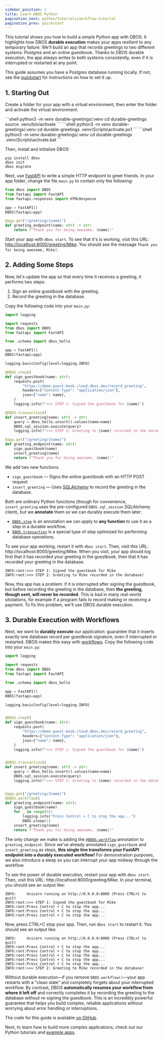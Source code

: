 ```yaml
---
sidebar_position: 1
title: Learn DBOS Python
pagination_next: python/tutorials/workflow-tutorial
pagination_prev: quickstart
---
```


This tutorial shows you how to build a simple Python app with DBOS.
It highlights how DBOS **durable execution** makes your apps resilient to any temporary failure.
We'll build an app that records greetings to two different systems: Postgres and an online guestbook.
Thanks to DBOS durable execution, the app always writes to both systems consistently, even if it is interrupted or restarted at any point.

This guide assumes you have a Postgres database running locally.
If not, see the [quickstart](../quickstart.md) for instructions on how to set it up.

## 1. Starting Out

Create a folder for your app with a virtual environment, then enter the folder and activate the virtual environment.

<Tabs groupId="operating-systems">
<TabItem value="maclinux" label="macOS or Linux">
```shell
python3 -m venv durable-greetings/.venv
cd durable-greetings
source .venv/bin/activate
```
</TabItem>
<TabItem value="win-ps" label="Windows (PowerShell)">
```shell
python3 -m venv durable-greetings/.venv
cd durable-greetings
.venv\Scripts\activate.ps1
```
</TabItem>
<TabItem value="win-cmd" label="Windows (cmd)">
```shell
python3 -m venv durable-greetings/.venv
cd durable-greetings
.venv\Scripts\activate.bat
```
</TabItem>
</Tabs>

Then, install and initialize DBOS:
```shell
pip install dbos
dbos init
dbos migrate
```

Next, use [FastAPI](https://github.com/fastapi/fastapi) to write a simple HTTP endpoint to greet friends.
In your app folder, change the file `main.py` to contain only the following:

```python
from dbos import DBOS
from fastapi import FastAPI
from fastapi.responses import HTMLResponse

app = FastAPI()
DBOS(fastapi=app)

@app.get("/greeting/{name}")
def greeting_endpoint(name: str) -> str:
    return f"Thank you for being awesome, {name}!"
```

Start your app with `dbos start`. 
To see that it's is working, visit this URL: [http://localhost:8000/greeting/Mike](http://localhost:8000/greeting/Mike).
You should see the message `Thank you for being awesome, Mike!`.

## 2. Adding Some Steps

Now, let's update the app so that every time it receives a greeting, it performs two steps:

1. Sign an online guestbook with the greeting.
2. Record the greeting in the database.

Copy the following code into your `main.py`:

```python
import logging

import requests
from dbos import DBOS
from fastapi import FastAPI

from .schema import dbos_hello

app = FastAPI()
DBOS(fastapi=app)

logging.basicConfig(level=logging.INFO)

@DBOS.step()
def sign_guestbook(name: str):
    requests.post(
        "https://demo-guest-book.cloud.dbos.dev/record_greeting",
        headers={"Content-Type": "application/json"},
        json={"name": name},
    )
    logging.info(f">>> STEP 1: Signed the guestbook for {name}")

@DBOS.transaction()
def insert_greeting(name: str) -> str:
    query = dbos_hello.insert().values(name=name)
    DBOS.sql_session.execute(query)
    logging.info(f">>> STEP 2: Greeting to {name} recorded in the database!")

@app.get("/greeting/{name}")
def greeting_endpoint(name: str):
    sign_guestbook(name)
    insert_greeting(name)
    return f"Thank you for being awesome, {name}!"
```

We add two new functions.

- `sign_guestbook` &mdash; Signs the online guestbook with an HTTP POST request
- `insert_greeting` &mdash; Uses [SQLAlchemy](https://docs.sqlalchemy.org/en/20/core/) to record the greeting in the database.

Both are ordinary Python functions (though for convenience, `insert_greeting` uses the pre-configured `DBOS.sql_session` SQLAlchemy client), but we **annotate** them so we can durably execute them later:
- [`DBOS.step`](./tutorials/step-tutorial.md) is an annotation we can apply to **any function** to use it as a step in a durable workflow.
- [`DBOS.transaction`](./tutorials/transaction-tutorial.md) is a special type of step optimized for performing database operations.

To see your app working, restart it with `dbos start`. Then, visit this URL: http://localhost:8000/greeting/Mike. When you visit, your app should log first that it has recorded your greeting in the guestbook, then that it has recorded your greeting in the database.

```
INFO:root:>>> STEP 1: Signed the guestbook for Mike
INFO:root:>>> STEP 2: Greeting to Mike recorded in the database!
```

Now, this app has a problem: if it is interrupted after signing the guestbook, but before recording the greeting in the database, then **the greeting, though sent, will never be recorded**.
This is bad in many real-world situtations, for example if a program fails to record making or receiving a payment.
To fix this problem, we'll use DBOS durable execution.

## 3. Durable Execution with Workflows

Next, we want to **durably execute** our application: guarantee that it inserts exactly one database record per guestbook signature, even if interrupted or restarted.
DBOS makes this easy with [workflows](./tutorials/workflow-tutorial.md).
Copy the following code into your `main.py`:

```python
import logging

import requests
from dbos import DBOS
from fastapi import FastAPI

from .schema import dbos_hello

app = FastAPI()
DBOS(fastapi=app)

logging.basicConfig(level=logging.INFO)


@DBOS.step()
def sign_guestbook(name: str):
    requests.post(
        "https://demo-guest-book.cloud.dbos.dev/record_greeting",
        headers={"Content-Type": "application/json"},
        json={"name": name},
    )
    logging.info(f">>> STEP 1: Signed the guestbook for {name}")


@DBOS.transaction()
def insert_greeting(name: str) -> str:
    query = dbos_hello.insert().values(name=name)
    DBOS.sql_session.execute(query)
    logging.info(f">>> STEP 2: Greeting to {name} recorded in the database!")


@app.get("/greeting/{name}")
@DBOS.workflow()
def greeting_endpoint(name: str):
    sign_guestbook(name)
    for _ in range(5):
        logging.info("Press Control + C to stop the app...")
        DBOS.sleep(1)
    insert_greeting(name)
    return f"Thank you for being awesome, {name}!"
```

The only change we make is adding the [`@DBOS.workflow`](./tutorials/workflow-tutorial.md) annotation to `greeting_endpoint`.
Since we've already annotated `sign_guestbook` and `insert_greeting` as steps, **this single line transforms your FastAPI endpoint into a durably executed workflow!**
For demonstration purposes, we also introduce a sleep so you can interrupt your app midway through the workflow.

To see the power of durable execution, restart your app with `dbos start`.
Then, visit this URL: http://localhost:8000/greeting/Mike.
In your terminal, you should see an output like:

```shell
INFO:     Uvicorn running on http://0.0.0.0:8000 (Press CTRL+C to quit)
INFO:root:>>> STEP 1: Signed the guestbook for Mike
INFO:root:Press Control + C to stop the app...
INFO:root:Press Control + C to stop the app...
INFO:root:Press Control + C to stop the app...
```
Now, press CTRL+C stop your app. Then, run `dbos start` to restart it. You should see an output like:

```shell
INFO:     Uvicorn running on http://0.0.0.0:8000 (Press CTRL+C to quit)
INFO:root:Press Control + C to stop the app...
INFO:root:Press Control + C to stop the app...
INFO:root:Press Control + C to stop the app...
INFO:root:Press Control + C to stop the app...
INFO:root:Press Control + C to stop the app...
INFO:root:>>> STEP 2: Greeting to Mike recorded in the database!
```

Without durable execution&mdash;if you remove `DBOS.workflow()`&mdash;your app restarts with a "clean slate" and completely forgets about your interrupted workflow.
By contrast, DBOS **automatically resumes your workflow from where it left off** and correctly completes it by recording the greeting to the database without re-signing the guestbook.
This is an incredibly powerful guarantee that helps you build complex, reliable applications without worrying about error handling or interruptions.

The code for this guide is available [on GitHub](https://github.com/dbos-inc/dbos-demo-apps/tree/main/python/greeting-guestbook).

Next, to learn how to build more complex applications, check out our Python tutorials and [example apps](../examples/index.md).